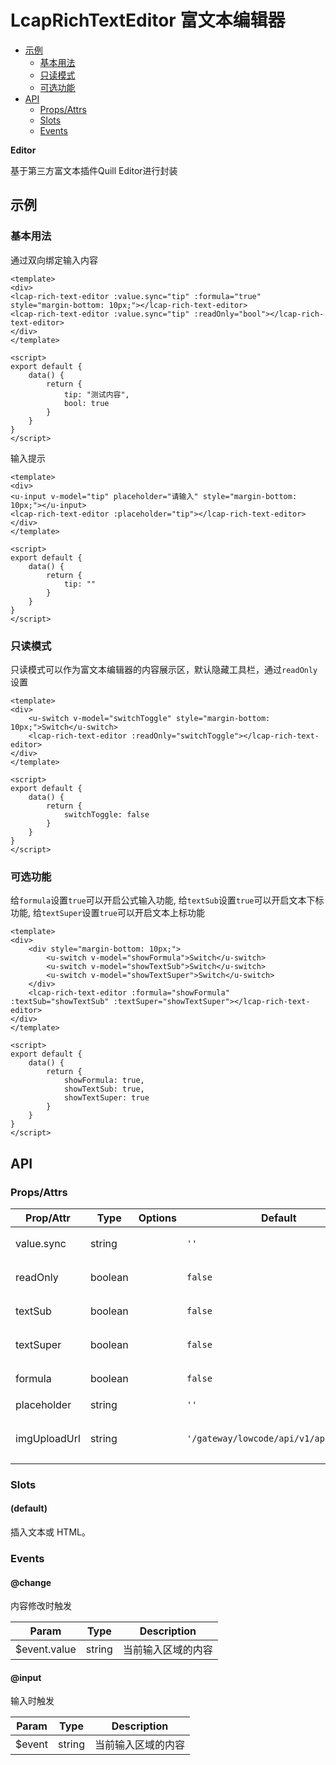 <!-- 该 README.md 根据 api.yaml 和 docs/*.md 自动生成，为了方便在 GitHub 和 NPM 上查阅。如需修改，请查看源文件 -->

# LcapRichTextEditor 富文本编辑器

- [示例](#示例)
    - [基本用法](#基本用法)
    - [只读模式](#只读模式)
    - [可选功能](#可选功能)
- [API]()
    - [Props/Attrs](#propsattrs)
    - [Slots](#slots)
    - [Events](#events)

**Editor**

基于第三方富文本插件Quill Editor进行封装

## 示例
### 基本用法

通过双向绑定输入内容

``` vue
<template>
<div>
<lcap-rich-text-editor :value.sync="tip" :formula="true" style="margin-bottom: 10px;"></lcap-rich-text-editor>
<lcap-rich-text-editor :value.sync="tip" :readOnly="bool"></lcap-rich-text-editor>
</div>
</template>

<script>
export default {
    data() {
        return {
            tip: "测试内容",
            bool: true
        }
    }
}
</script>
```

输入提示

``` vue
<template>
<div>
<u-input v-model="tip" placeholder="请输入" style="margin-bottom: 10px;"></u-input>
<lcap-rich-text-editor :placeholder="tip"></lcap-rich-text-editor>
</div>
</template>

<script>
export default {
    data() {
        return {
            tip: ""
        }
    }
}
</script>
```

### 只读模式

只读模式可以作为富文本编辑器的内容展示区，默认隐藏工具栏，通过`readOnly`设置

``` vue
<template>
<div>
    <u-switch v-model="switchToggle" style="margin-bottom: 10px;">Switch</u-switch>
    <lcap-rich-text-editor :readOnly="switchToggle"></lcap-rich-text-editor>
</div>
</template>

<script>
export default {
    data() {
        return {
            switchToggle: false
        }
    }
}
</script>
```

### 可选功能

给`formula`设置`true`可以开启公式输入功能, 给`textSub`设置`true`可以开启文本下标功能, 给`textSuper`设置`true`可以开启文本上标功能

``` vue
<template>
<div>
    <div style="margin-bottom: 10px;">
        <u-switch v-model="showFormula">Switch</u-switch>
        <u-switch v-model="showTextSub">Switch</u-switch>
        <u-switch v-model="showTextSuper">Switch</u-switch>
    </div>
    <lcap-rich-text-editor :formula="showFormula" :textSub="showTextSub" :textSuper="showTextSuper"></lcap-rich-text-editor>
</div>
</template>

<script>
export default {
    data() {
        return {
            showFormula: true,
            showTextSub: true,
            showTextSuper: true
        }
    }
}
</script>
```
## API
### Props/Attrs

| Prop/Attr | Type | Options | Default | Description |
| --------- | ---- | ------- | ------- | ----------- |
| value.sync | string |  | `''` | 需要传入的文本内容 |
| readOnly | boolean |  | `false` | 启用只读模式 |
| textSub | boolean |  | `false` | 启用文本下标工具 |
| textSuper | boolean |  | `false` | 启用文本上标工具 |
| formula | boolean |  | `false` | 启用公式输入工具 |
| placeholder | string |  | `''` | 输入提示 |
| imgUploadUrl | string |  | `'/gateway/lowcode/api/v1/app/upload'` | 请填入上传图片的接口路径 |

### Slots

#### (default)

插入文本或 HTML。

### Events

#### @change

内容修改时触发

| Param | Type | Description |
| ----- | ---- | ----------- |
| $event.value | string | 当前输入区域的内容 |

#### @input

输入时触发

| Param | Type | Description |
| ----- | ---- | ----------- |
| $event | string | 当前输入区域的内容 |

